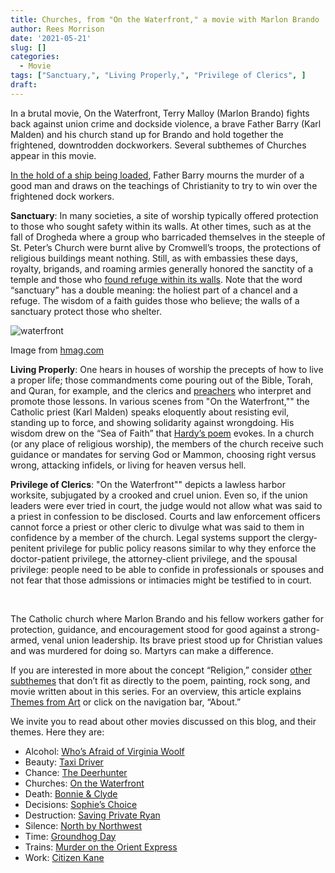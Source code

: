 ```yaml
---
title: Churches, from "On the Waterfront," a movie with Marlon Brando
author: Rees Morrison
date: '2021-05-21'
slug: []
categories:
  - Movie
tags: ["Sanctuary,", "Living Properly,", "Privilege of Clerics", ]
draft: 
---
```


In a brutal movie, On the Waterfront, Terry Malloy (Marlon Brando) fights back against union crime and dockside violence, a brave Father Barry (Karl Malden) and his church stand up for Brando and hold together the frightened, downtrodden dockworkers.  Several subthemes of Churches appear in this movie.

<!--more-->

[In the hold of a ship being loaded](https://www.youtube.com/watch?v=2u1RrWj4RDk), Father Barry mourns the murder of a good man and draws on the teachings of Christianity to try to win over the frightened dock workers.

**Sanctuary**:  In many societies, a site of worship typically offered protection to those who sought safety within its walls.  At other times, such as at the fall of Drogheda where a group who barricaded themselves in the steeple of St. Peter’s Church were burnt alive by Cromwell’s troops, the protections of religious buildings meant nothing.  Still, as with embassies these days, royalty, brigands, and roaming armies generally honored the sanctity of a temple and those who [found refuge within its walls](https://themesfromart.com/post/2021-05-21-churches-from-the-church-at-essoyes-a-painting-by-pierre-auguste-renoir/churchesrenoir/).  Note that the word “sanctuary” has a double meaning:  the holiest part of a chancel and a refuge.  The wisdom of a faith guides those who believe; the walls of a sanctuary protect those who shelter.

![waterfront](/media/ChurchesWaterfront.png)
 
Image from [hmag.com](http://hmag.com/wp-content/uploads/2014/12/Screen-Shot-2014-12-02-at-5.08.45-PM.png)

**Living Properly**:  One hears in houses of worship the precepts of how to live a proper life; those commandments come pouring out of the Bible, Torah, and Quran, for example, and the clerics and [preachers](https://themesfromart.com/post/2021-05-21-churches-from-california-dreamin-a-song-by-the-mamas-the-papas/churchescalifornia/) who interpret and promote those lessons.  In various scenes from "On the Waterfront,"" the Catholic priest (Karl Malden) speaks eloquently about resisting evil, standing up to force, and showing solidarity against wrongdoing.  His wisdom drew on the “Sea of Faith” that [Hardy’s poem](https://themesfromart.com/post/2021-05-21-churches-from-dover-beach-a-poem-by-matthew-arnold/churchesarnold/) evokes.  In a church (or any place of religious worship), the members of the church receive such guidance or mandates for serving God or Mammon, choosing right versus wrong, attacking infidels, or living for heaven versus hell.

**Privilege of Clerics**:   "On the Waterfront"" depicts a lawless harbor worksite, subjugated by a crooked and cruel union.  Even so, if the union leaders were ever tried in court, the judge would not allow what was said to a priest in confession to be disclosed.  Courts and law enforcement officers cannot force a priest or other cleric to divulge what was said to them in confidence by a member of the church.  Legal systems support the clergy-penitent privilege for public policy reasons similar to why they enforce the doctor-patient privilege, the attorney-client privilege, and the spousal privilege: people need to be able to confide in professionals or spouses and not fear that those admissions or intimacies might be testified to in court.

&nbsp;

The Catholic church where Marlon Brando and his fellow workers gather for protection, guidance, and encouragement stood for good against a strong-armed, venal union leadership.  Its brave priest stood up for Christian values and was murdered for doing so.   Martyrs can make a difference.

If you are interested in more about the concept “Religion,” consider [other subthemes](https://themesfromart.com/post/2021-05-21-churches-additional/churchesaddl/) that don’t fit as directly to the poem, painting, rock song, and movie written about in this series.  For an overview, this article explains [Themes from Art](http://bit.ly/3sRXopI) or click on the navigation bar, “About.”

We invite you to read about other movies discussed on this blog, and their themes.  Here they are: 

* Alcohol: [Who’s Afraid of Virginia Woolf](https://themesfromart.com/post/2021-02-03-alcohol-woolf-nichols/alcoholwoolfnichols/)
* Beauty: [Taxi Driver](https://themesfromart.com/post/2021-04-21-beauty-taxi-driver-a-movie-with-robert-de-niro-and-cybill-shepherd/beautytaxi/)
* Chance: [The Deerhunter](https://themesfromart.com/post/2021-03-14-chancewinner/chancewinner/)
* Churches: [On the Waterfront](https://themesfromart.com/post/2021-05-21-churches-from-on-the-waterfront-a-movie-with-marlon-brando/churcheswaterfront/)
* Death: [Bonnie & Clyde](https://themesfromart.com/post/2021-05-03-death-from-bonnie-clyde-a-movie-starring-warren-beatty-and-faye-dunaway/deathbonnie/)
* Decisions: [Sophie’s Choice](https://themesfromart.com/post/2021-02-08-decisions-sophie-s-choice-with-meryl-streep/decisionssophies/)
* Destruction: [Saving Private Ryan](https://themesfromart.com/post/2021-02-18-destruction-saving-private-ryan-a-movie-by-steven-spielberg/destructionsaving/)
* Silence: [North by Northwest](https://themesfromart.com/post/silencenorthwest/)
* Time: [Groundhog Day](https://themesfromart.com/post/2021-03-08-time-from-groundhog-day-starring-bill-murray/timegroundhog/)
* Trains: [Murder on the Orient Express](https://themesfromart.com/post/2021-05-10-trains-from-murder-on-the-orient-express-a-movie-directed-by-sidney-lumet/trainsorient/)   
* Work: [Citizen Kane](https://themesfromart.com/post/2021-02-26-workkane/workkane/)
